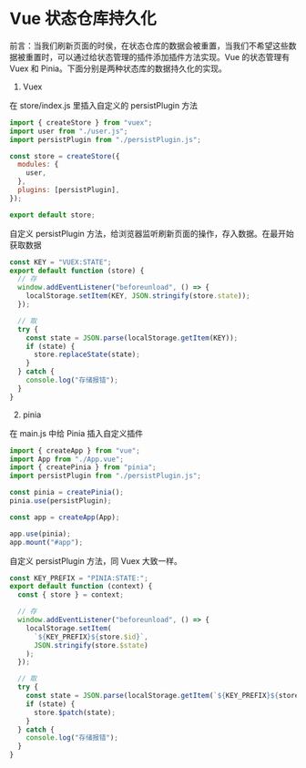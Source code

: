 # Vue 状态仓库持久化

前言：当我们刷新页面的时侯，在状态仓库的数据会被重置，当我们不希望这些数据被重置时，可以通过给状态管理的插件添加插件方法实现。Vue 的状态管理有 Vuex 和 Pinia。下面分别是两种状态库的数据持久化的实现。

1. Vuex

在 store/index.js 里插入自定义的 persistPlugin 方法

```js
import { createStore } from "vuex";
import user from "./user.js";
import persistPlugin from "./persistPlugin.js";

const store = createStore({
  modules: {
    user,
  },
  plugins: [persistPlugin],
});

export default store;
```

自定义 persistPlugin 方法，给浏览器监听刷新页面的操作，存入数据。在最开始获取数据

```js
const KEY = "VUEX:STATE";
export default function (store) {
  // 存
  window.addEventListener("beforeunload", () => {
    localStorage.setItem(KEY, JSON.stringify(store.state));
  });

  // 取
  try {
    const state = JSON.parse(localStorage.getItem(KEY));
    if (state) {
      store.replaceState(state);
    }
  } catch {
    console.log("存储报错");
  }
}
```

2. pinia

在 main.js 中给 Pinia 插入自定义插件

```js
import { createApp } from "vue";
import App from "./App.vue";
import { createPinia } from "pinia";
import persistPlugin from "./persistPlugin.js";

const pinia = createPinia();
pinia.use(persistPlugin);

const app = createApp(App);

app.use(pinia);
app.mount("#app");
```

自定义 persistPlugin 方法，同 Vuex 大致一样。

```js
const KEY_PREFIX = "PINIA:STATE:";
export default function (context) {
  const { store } = context;

  // 存
  window.addEventListener("beforeunload", () => {
    localStorage.setItem(
      `${KEY_PREFIX}${store.$id}`,
      JSON.stringify(store.$state)
    );
  });

  // 取
  try {
    const state = JSON.parse(localStorage.getItem(`${KEY_PREFIX}${store.$id}`));
    if (state) {
      store.$patch(state);
    }
  } catch {
    console.log("存储报错");
  }
}
```
